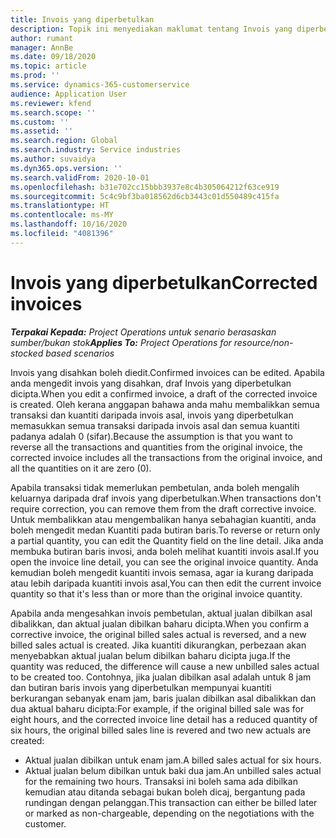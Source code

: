 ```yaml
---
title: Invois yang diperbetulkan
description: Topik ini menyediakan maklumat tentang Invois yang diperbetulkan.
author: rumant
manager: AnnBe
ms.date: 09/18/2020
ms.topic: article
ms.prod: ''
ms.service: dynamics-365-customerservice
audience: Application User
ms.reviewer: kfend
ms.search.scope: ''
ms.custom: ''
ms.assetid: ''
ms.search.region: Global
ms.search.industry: Service industries
ms.author: suvaidya
ms.dyn365.ops.version: ''
ms.search.validFrom: 2020-10-01
ms.openlocfilehash: b31e702cc15bbb3937e8c4b305064212f63ce919
ms.sourcegitcommit: 5c4c9bf3ba018562d6cb3443c01d550489c415fa
ms.translationtype: HT
ms.contentlocale: ms-MY
ms.lasthandoff: 10/16/2020
ms.locfileid: "4081396"
---
```

# <a name="corrected-invoices"></a><span data-ttu-id="33a7d-103">Invois yang diperbetulkan</span><span class="sxs-lookup"><span data-stu-id="33a7d-103">Corrected invoices</span></span>

<span data-ttu-id="33a7d-104">_**Terpakai Kepada:** Project Operations untuk senario berasaskan sumber/bukan stok_</span><span class="sxs-lookup"><span data-stu-id="33a7d-104">_**Applies To:** Project Operations for resource/non-stocked based scenarios_</span></span>

<span data-ttu-id="33a7d-105">Invois yang disahkan boleh diedit.</span><span class="sxs-lookup"><span data-stu-id="33a7d-105">Confirmed invoices can be edited.</span></span> <span data-ttu-id="33a7d-106">Apabila anda mengedit invois yang disahkan, draf Invois yang diperbetulkan dicipta.</span><span class="sxs-lookup"><span data-stu-id="33a7d-106">When you edit a confirmed invoice, a draft of the corrected invoice is created.</span></span> <span data-ttu-id="33a7d-107">Oleh kerana anggapan bahawa anda mahu membalikkan semua transaksi dan kuantiti daripada invois asal, invois yang diperbetulkan memasukkan semua transaksi daripada invois asal dan semua kuantiti padanya adalah 0 (sifar).</span><span class="sxs-lookup"><span data-stu-id="33a7d-107">Because the assumption is that you want to reverse all the transactions and quantities from the original invoice, the corrected invoice includes all the transactions from the original invoice, and all the quantities on it are zero (0).</span></span>

<span data-ttu-id="33a7d-108">Apabila transaksi tidak memerlukan pembetulan, anda boleh mengalih keluarnya daripada draf invois yang diperbetulkan.</span><span class="sxs-lookup"><span data-stu-id="33a7d-108">When transactions don't require correction, you can remove them from the draft corrective invoice.</span></span> <span data-ttu-id="33a7d-109">Untuk membalikkan atau mengembalikan hanya sebahagian kuantiti, anda boleh mengedit medan Kuantiti pada butiran baris.</span><span class="sxs-lookup"><span data-stu-id="33a7d-109">To reverse or return only a partial quantity, you can edit the Quantity field on the line detail.</span></span> <span data-ttu-id="33a7d-110">Jika anda membuka butiran baris invosi, anda boleh melihat kuantiti invois asal.</span><span class="sxs-lookup"><span data-stu-id="33a7d-110">If you open the invoice line detail, you can see the original invoice quantity.</span></span> <span data-ttu-id="33a7d-111">Anda kemudian boleh mengedit kuantiti invois semasa, agar ia kurang daripada atau lebih daripada kuantiti invois asal,</span><span class="sxs-lookup"><span data-stu-id="33a7d-111">You can then edit the current invoice quantity so that it's less than or more than the original invoice quantity.</span></span>

<span data-ttu-id="33a7d-112">Apabila anda mengesahkan invois pembetulan, aktual jualan dibilkan asal dibalikkan, dan aktual jualan dibilkan baharu dicipta.</span><span class="sxs-lookup"><span data-stu-id="33a7d-112">When you confirm a corrective invoice, the original billed sales actual is reversed, and a new billed sales actual is created.</span></span> <span data-ttu-id="33a7d-113">Jika kuantiti dikurangkan, perbezaan akan menyebabkan aktual jualan belum dibilkan baharu dicipta juga.</span><span class="sxs-lookup"><span data-stu-id="33a7d-113">If the quantity was reduced, the difference will cause a new unbilled sales actual to be created too.</span></span> <span data-ttu-id="33a7d-114">Contohnya, jika jualan dibilkan asal adalah untuk 8 jam dan butiran baris invois yang diperbetulkan mempunyai kuantiti berkurangan sebanyak enam jam, baris jualan dibilkan asal dibalikkan dan dua aktual baharu dicipta:</span><span class="sxs-lookup"><span data-stu-id="33a7d-114">For example, if the original billed sale was for eight hours, and the corrected invoice line detail has a reduced quantity of six hours, the original billed sales line is revered and two new actuals are created:</span></span>

- <span data-ttu-id="33a7d-115">Aktual jualan dibilkan untuk enam jam.</span><span class="sxs-lookup"><span data-stu-id="33a7d-115">A billed sales actual for six hours.</span></span>
- <span data-ttu-id="33a7d-116">Aktual jualan belum dibilkan untuk baki dua jam.</span><span class="sxs-lookup"><span data-stu-id="33a7d-116">An unbilled sales actual for the remaining two hours.</span></span> <span data-ttu-id="33a7d-117">Transaksi ini boleh sama ada dibilkan kemudian atau ditanda sebagai bukan boleh dicaj, bergantung pada rundingan dengan pelanggan.</span><span class="sxs-lookup"><span data-stu-id="33a7d-117">This transaction can either be billed later or marked as non-chargeable, depending on the negotiations with the customer.</span></span>
